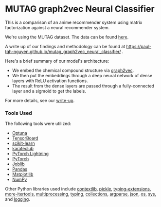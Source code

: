 # MUTAG graph2vec Neural Classifier

This is a comparison of an anime recommender system using matrix factorization against a neural recommender system.

We're using the MUTAG dataset. The data can be found [here](https://ls11-www.cs.tu-dortmund.de/staff/morris/graphkerneldatasets).

A write up of our findings and methodology can be found at https://paul-tqh-nguyen.github.io/mutag_graph2vec_neural_classifier/ .

Here's a brief summary of our model's architecture:
* We embed the chemical compound structure via [graph2vec](https://arxiv.org/abs/1707.05005).
* We then put the embeddings through a deep neural network of dense layers with ReLU activation functions. 
* The result from the dense layers are passed through a fully-connected layer and a sigmoid to get the labels.

For more details, see our [write-up](https://paul-tqh-nguyen.github.io/mutag_graph2vec_neural_classifier/). 

### Tools Used

The following tools were utilized:

- [Optuna](https://optuna.org/)
- [TensorBoard](https://www.tensorflow.org/tensorboard)
- [scikit-learn](https://scikit-learn.org/stable/)
- [karateclub](https://karateclub.readthedocs.io/en/latest/)
- [PyTorch Lightning](https://pytorch-lightning.readthedocs.io/en/latest/)
- [PyTorch](https://pytorch.org/)
- [Joblib](https://joblib.readthedocs.io/en/latest/)
- [Pandas](https://pandas.pydata.org/)
- [Matplotllib](https://matplotlib.org/)
- [NumPy](https://numpy.org/)

Other Python libraries used include [contextlib](https://docs.python.org/3/library/contextlib.html), [pickle](https://docs.python.org/3/library/pickle.html), [typing-extensions](https://pypi.org/project/typing-extensions/), [more-itertools](https://more-itertools.readthedocs.io/en/stable/), [multiprocessing](https://docs.python.org/3/library/multiprocessing.html), [typing](https://docs.python.org/3/library/typing.html), [collections](https://docs.python.org/3/library/collections.html), [argparse](https://docs.python.org/3/library/argparse.html), [json](https://docs.python.org/3/library/json.html), [os](https://docs.python.org/3/library/os.html), [sys](https://docs.python.org/3/library/sys.html), and [logging](https://docs.python.org/3/library/logging.html).